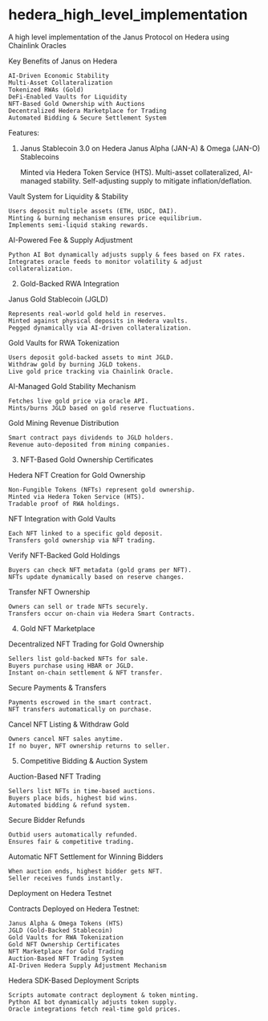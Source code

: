 # hedera_high_level_implementation


A high level implementation of the Janus Protocol on Hedera using Chainlink Oracles

Key Benefits of Janus on Hedera

    AI-Driven Economic Stability
    Multi-Asset Collateralization
    Tokenized RWAs (Gold)
    DeFi-Enabled Vaults for Liquidity
    NFT-Based Gold Ownership with Auctions
    Decentralized Hedera Marketplace for Trading
    Automated Bidding & Secure Settlement System


Features:

1. Janus Stablecoin 3.0 on Hedera
Janus Alpha (JAN-A) & Omega (JAN-O) Stablecoins

    Minted via Hedera Token Service (HTS).
    Multi-asset collateralized, AI-managed stability.
    Self-adjusting supply to mitigate inflation/deflation.

Vault System for Liquidity & Stability

    Users deposit multiple assets (ETH, USDC, DAI).
    Minting & burning mechanism ensures price equilibrium.
    Implements semi-liquid staking rewards.

AI-Powered Fee & Supply Adjustment

    Python AI Bot dynamically adjusts supply & fees based on FX rates.
    Integrates oracle feeds to monitor volatility & adjust collateralization.

2. Gold-Backed RWA Integration

Janus Gold Stablecoin (JGLD)

    Represents real-world gold held in reserves.
    Minted against physical deposits in Hedera vaults.
    Pegged dynamically via AI-driven collateralization.

Gold Vaults for RWA Tokenization

    Users deposit gold-backed assets to mint JGLD.
    Withdraw gold by burning JGLD tokens.
    Live gold price tracking via Chainlink Oracle.

AI-Managed Gold Stability Mechanism

    Fetches live gold price via oracle API.
    Mints/burns JGLD based on gold reserve fluctuations.

Gold Mining Revenue Distribution

    Smart contract pays dividends to JGLD holders.
    Revenue auto-deposited from mining companies.

3. NFT-Based Gold Ownership Certificates

Hedera NFT Creation for Gold Ownership

    Non-Fungible Tokens (NFTs) represent gold ownership.
    Minted via Hedera Token Service (HTS).
    Tradable proof of RWA holdings.

NFT Integration with Gold Vaults

    Each NFT linked to a specific gold deposit.
    Transfers gold ownership via NFT trading.

Verify NFT-Backed Gold Holdings

    Buyers can check NFT metadata (gold grams per NFT).
    NFTs update dynamically based on reserve changes.

Transfer NFT Ownership

    Owners can sell or trade NFTs securely.
    Transfers occur on-chain via Hedera Smart Contracts.

4. Gold NFT Marketplace

Decentralized NFT Trading for Gold Ownership

    Sellers list gold-backed NFTs for sale.
    Buyers purchase using HBAR or JGLD.
    Instant on-chain settlement & NFT transfer.

Secure Payments & Transfers

    Payments escrowed in the smart contract.
    NFT transfers automatically on purchase.

Cancel NFT Listing & Withdraw Gold

    Owners cancel NFT sales anytime.
    If no buyer, NFT ownership returns to seller.

5. Competitive Bidding & Auction System

Auction-Based NFT Trading

    Sellers list NFTs in time-based auctions.
    Buyers place bids, highest bid wins.
    Automated bidding & refund system.

Secure Bidder Refunds

    Outbid users automatically refunded.
    Ensures fair & competitive trading.

Automatic NFT Settlement for Winning Bidders

    When auction ends, highest bidder gets NFT.
    Seller receives funds instantly.



Deployment on Hedera Testnet

Contracts Deployed on Hedera Testnet:

    Janus Alpha & Omega Tokens (HTS)
    JGLD (Gold-Backed Stablecoin)
    Gold Vaults for RWA Tokenization
    Gold NFT Ownership Certificates
    NFT Marketplace for Gold Trading
    Auction-Based NFT Trading System
    AI-Driven Hedera Supply Adjustment Mechanism

Hedera SDK-Based Deployment Scripts

    Scripts automate contract deployment & token minting.
    Python AI bot dynamically adjusts token supply.
    Oracle integrations fetch real-time gold prices.

